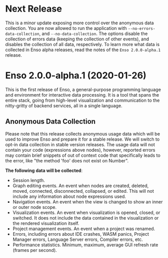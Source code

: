 # Next Release
This is a minor update exposing more control over the anonymous data collection. You are now allowed 
to run the application with `--no-errors-data-collection`, and `--no-data-collection`. The options 
disable the collection of errors data (keeping the collection of other events), and disables the 
collection of all data, respectively. To learn more what data is collected in Enso alpha releases, 
read the notes of the `Enso 2.0.0-alpha.1` release.



# Enso 2.0.0-alpha.1 (2020-01-26)
This is the first release of Enso, a general-purpose programming language and environment for 
interactive data processing. It is a tool that spans the entire stack, going from high-level 
visualization and communication to the nitty-gritty of backend services, all in a single language.

## Anonymous Data Collection
Please note that this release collects anonymous usage data which will be used to improve Enso and 
prepare it for a stable release. We will switch to opt-in data collection in stable version 
releases. The usage data will not contain your code (expressions above nodes), however, reported 
errors may contain brief snippets of out of context code that specifically leads to the error, like 
"the method 'foo' does not exist on Number".

**The following data will be collected**:
- Session length.
- Graph editing events. An event when nodes are created, deleted, moved, connected, disconnected, 
  collapsed, or edited. This will not include any information about node expressions used.
- Navigation events. An event when the view is changed to show an inner or outer node scope.
- Visualization events. An event when visualization is opened, closed, or switched. It does not 
  include the data contained in the visualization or the rendered visualization itself.
- Project management events. An event when a project was renamed.
- Errors, including errors about IDE crashes, WASM panics, Project Manager errors, Language 
  Server errors, Compiler errors, etc.
- Performance statistics. Minimum, maximum, average GUI refresh rate (frames per second).
